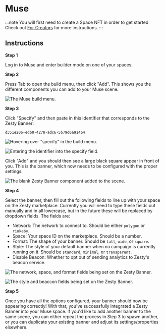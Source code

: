 # Muse

:::note
You will first need to create a Space NFT in order to get started. Check out [For Creators](../../create-space.md) for more instructions.
:::

## Instructions

**Step 1**

Log in to Muse and enter builder mode on one of your spaces.

**Step 2**

Press Tab to open the build menu, then click "Add". This shows you the different components you can add to your Muse scene.

![The Muse build menu.](../../../../../.gitbook/assets/muse1.png)

**Step 3**

Click "Specify" and then paste in this identifier that corresponds to the Zesty Banner:

```text
d351e206-edb0-4278-adc6-5b79d6a91464
```

![Hovering over "specify" in the build menu.](../../../../../.gitbook/assets/muse2.png)

![Entering the identifier into the specify field.](../../../../../.gitbook/assets/muse3.png)

Click "Add" and you should then see a large black square appear in front of you. This is the banner, which now needs to be configured with the proper settings.

![The blank Zesty Banner component added to the scene.](../../../../../.gitbook/assets/muse4.png)

**Step 4**

Select the banner, then fill out the following fields to line up with your space on the Zesty marketplace. Currently you will need to type these fields out manually and in all lowercase, but in the future these will be replaced by dropdown fields. The fields are:

- Network: The network to connect to. Should be either `polygon` or `rinkeby`.
- Space: Your space ID on the marketplace. Should be a number.
- Format: The shape of your banner. Should be `tall`, `wide`, or `square`.
- Style: The style of your default banner when no campaign is currently running on it. Should be `standard`, `minimal`, or `transparent`.
- Disable Beacon: Whether to opt out of sending analytics to Zesty's beacon service.

![The network, space, and format fields being set on the Zesty Banner.](../../../../../.gitbook/assets/muse5.png)

![The style and beaccon fields being set on the Zesty Banner.](../../../../../.gitbook/assets/muse6.png)

**Step 5**

Once you have all the options configured, your banner should now be appearing correctly! With that, you've successfully integrated a Zesty Banner into your Muse space. If you'd like to add another banner to the same scene, you can either repeat the process in Step 3 to spawn another, or you can duplicate your existing banner and adjust its settings/properties elsewhere.
